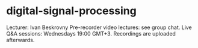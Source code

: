# digital-signal-processing

  Lecturer: Ivan Beskrovny
  Pre-recorder video lectures: see group chat.
  Live Q&A sessions: Wednesdays 19:00 GMT+3. Recordings are uploaded afterwards.
